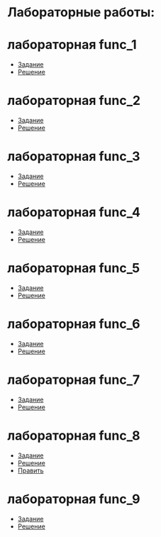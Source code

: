 # Лабораторные работы:
# лабораторная func_1
- [Задание](https://kodaktor.ru/func_001)
- [Решение](https://kodaktor.ru/task_func_fce09)
# лабораторная func_2
- [Задание](https://kodaktor.ru/func_002)
- [Решение](https://kodaktor.ru/func_6be74)
# лабораторная func_3
- [Задание](https://kodaktor.ru/func_003)
- [Решение](https://kodaktor.ru/func_a072d)
# лабораторная func_4
- [Задание](https://kodaktor.ru/func_004)
- [Решение]()
# лабораторная func_5
- [Задание](https://kodaktor.ru/func_005)
- [Решение](https://kodaktor.ru/func_0fed6)
# лабораторная func_6
- [Задание](https://kodaktor.ru/func_006)
- [Решение]()
# лабораторная func_7
- [Задание](https://kodaktor.ru/func_007)
- [Решение](https://kodaktor.ru/func_4f022)
# лабораторная func_8
- [Задание](https://kodaktor.ru/func_008)
- [Решение]()
- [Править](https://kodaktor.ru/func_5d11c)
# лабораторная func_9
- [Задание](https://kodaktor.ru/func_009)
- [Решение](https://kodaktor.ru/func_83d45)

